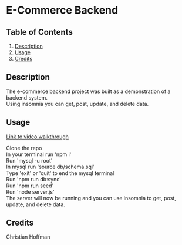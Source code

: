 # E-Commerce Backend

## Table of Contents
  1. [Description](#description)
  2. [Usage](#usage)
  3. [Credits](#credits)

## Description
The e-commerce backend project was built as a demonstration of a backend system. \
Using insomnia you can get, post, update, and delete data.

## Usage
[Link to video walkthrough](https://drive.google.com/file/d/1bAfU5DVV-USHabKlclz3S2M066DsTRSi/view?usp=sharing) 

Clone the repo \
In your terminal run 'npm i' \
Run 'mysql -u root' \
In mysql run 'source db/schema.sql' \
Type 'exit' or 'quit' to end the mysql terminal \
Run 'npm run db:sync' \
Run 'npm run seed' \
Run 'node server.js' \
The server will now be running and you can use insomnia to get, post, update, and delete data.

## Credits
Christian Hoffman
